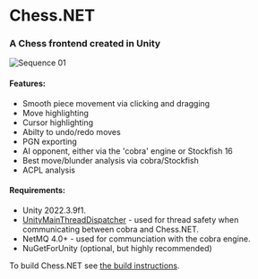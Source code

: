 # Chess.NET
### **A Chess frontend created in Unity**
![Sequence 01](https://github.com/george-m2/Chess.NET/assets/60574716/3a77e5ce-1f85-4426-8c80-cba2dbb0735d)

#### Features:
- Smooth piece movement via clicking and dragging
- Move highlighting
- Cursor highlighting
- Abilty to undo/redo moves
- PGN exporting
- AI opponent, either via the 'cobra' engine or Stockfish 16
- Best move/blunder analysis via cobra/Stockfish
- ACPL analysis

#### Requirements:
- Unity 2022.3.9f1.
- [UnityMainThreadDispatcher](https://github.com/PimDeWitte/UnityMainThreadDispatcher) - used for thread safety when communicating between cobra and Chess.NET.
- NetMQ 4.0+ - used for communciation with the cobra engine.
- NuGetForUnity (optional, but highly recommended)

To build Chess.NET see [the build instructions](https://github.com/george-m2/Chess.NET/blob/9a5711b76820567a96a2529c9df60ba4c9a560cc/build_info.md).
